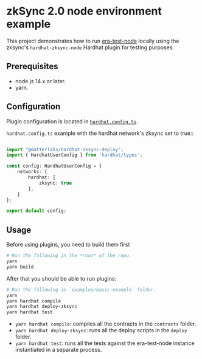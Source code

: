 # zkSync 2.0 node environment example

This project demonstrates how to run [era-test-node](https://era.zksync.io/docs/tools/testing/era-test-node.html) locally using the zksync's `hardhat-zksync-node` Hardhat plugin for testing purposes.

## Prerequisites

- node.js 14.x or later.
- yarn.

## Configuration

Plugin configuration is located in [`hardhat.config.ts`](./hardhat.config.ts).

`hardhat.config.ts` example with the hardhat network's zksync set to true::
```ts

import "@matterlabs/hardhat-zksync-deploy";
import { HardhatUserConfig } from 'hardhat/types';

const config: HardhatUserConfig = {
    networks: {
        hardhat: {
            zksync: true
        },
    }
};

export default config;
```

## Usage

Before using plugins, you need to build them first

```sh
# Run the following in the *root* of the repo.
yarn
yarn build
```

After that you should be able to run plugins:

```sh
# Run the following in `examples/basic-example` folder.
yarn
yarn hardhat compile
yarn hardhat deploy-zksync
yarn hardhat test
```

- `yarn hardhat compile`: compiles all the contracts in the `contracts` folder.
- `yarn hardhat deploy-zksync`: runs all the deploy scripts in the `deploy` folder.
- `yarn hardhat test`: runs all the tests against the era-test-node instance instantiated in a separate process.
